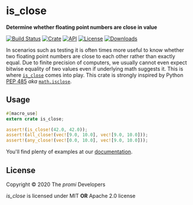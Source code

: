 # is_close
**Determine whether floating point numbers are close in value**

[![Build Status](https://travis-ci.org/PM4Rs/is_close.svg?branch=main)](https://travis-ci.org/PM4Rs/is_close)
[![Crate](https://img.shields.io/crates/v/is_close)](https://crates.io/crates/is_close)
[![API](https://docs.rs/is_close/badge.svg)](https://docs.rs/is_close)
[![License](https://img.shields.io/crates/l/is_close)](https://crates.io/crates/is_close#license)
[![Downloads](https://img.shields.io/crates/d/is_close)](https://crates.io/crates/is_close)

In scenarios such as testing it is often times more useful to know whether two floating point
numbers are close to each other rather than exactly equal. Due to finite precision of computers,
we usually cannot even expect bitwise equality of two values even if underlying math suggests
it. This is where [`is_close`](https://crates.io/crates/is_close) comes into play. This crate is
strongly inspired by Python [PEP 485](https://www.python.org/dev/peps/pep-0485/) _aka_
[`math.isclose`](https://docs.python.org/3/library/math.html#math.isclose).

## Usage

```rust
#[macro_use]
extern crate is_close;

assert!(is_close!(42.0, 42.0));
assert!(all_close!(vec![9.0, 10.0], vec![9.0, 10.0]));
assert!(any_close!(vec![0.0, 10.0], vec![9.0, 10.0]));
```

You'll find plenty of examples at our [documentation](https://docs.rs/is_close).

## License
Copyright © 2020 The _promi_ Developers

_is_close_ is licensed under MIT **OR** Apache 2.0 license
